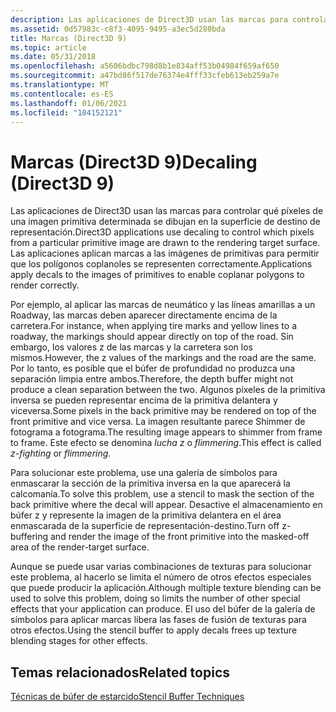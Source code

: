 ```yaml
---
description: Las aplicaciones de Direct3D usan las marcas para controlar qué píxeles de una imagen primitiva determinada se dibujan en la superficie de destino de representación. Las aplicaciones aplican marcas a las imágenes de primitivas para permitir que los polígonos coplanoles se representen correctamente.
ms.assetid: 0d57983c-c8f3-4095-9495-a3ec5d280bda
title: Marcas (Direct3D 9)
ms.topic: article
ms.date: 05/31/2018
ms.openlocfilehash: a5606bdbc798d8b1e834aff53b04984f659af650
ms.sourcegitcommit: a47bd86f517de76374e4fff33cfeb613eb259a7e
ms.translationtype: MT
ms.contentlocale: es-ES
ms.lasthandoff: 01/06/2021
ms.locfileid: "104152121"
---
```

# <a name="decaling-direct3d-9"></a><span data-ttu-id="031dc-104">Marcas (Direct3D 9)</span><span class="sxs-lookup"><span data-stu-id="031dc-104">Decaling (Direct3D 9)</span></span>

<span data-ttu-id="031dc-105">Las aplicaciones de Direct3D usan las marcas para controlar qué píxeles de una imagen primitiva determinada se dibujan en la superficie de destino de representación.</span><span class="sxs-lookup"><span data-stu-id="031dc-105">Direct3D applications use decaling to control which pixels from a particular primitive image are drawn to the rendering target surface.</span></span> <span data-ttu-id="031dc-106">Las aplicaciones aplican marcas a las imágenes de primitivas para permitir que los polígonos coplanoles se representen correctamente.</span><span class="sxs-lookup"><span data-stu-id="031dc-106">Applications apply decals to the images of primitives to enable coplanar polygons to render correctly.</span></span>

<span data-ttu-id="031dc-107">Por ejemplo, al aplicar las marcas de neumático y las líneas amarillas a un Roadway, las marcas deben aparecer directamente encima de la carretera.</span><span class="sxs-lookup"><span data-stu-id="031dc-107">For instance, when applying tire marks and yellow lines to a roadway, the markings should appear directly on top of the road.</span></span> <span data-ttu-id="031dc-108">Sin embargo, los valores z de las marcas y la carretera son los mismos.</span><span class="sxs-lookup"><span data-stu-id="031dc-108">However, the z values of the markings and the road are the same.</span></span> <span data-ttu-id="031dc-109">Por lo tanto, es posible que el búfer de profundidad no produzca una separación limpia entre ambos.</span><span class="sxs-lookup"><span data-stu-id="031dc-109">Therefore, the depth buffer might not produce a clean separation between the two.</span></span> <span data-ttu-id="031dc-110">Algunos píxeles de la primitiva inversa se pueden representar encima de la primitiva delantera y viceversa.</span><span class="sxs-lookup"><span data-stu-id="031dc-110">Some pixels in the back primitive may be rendered on top of the front primitive and vice versa.</span></span> <span data-ttu-id="031dc-111">La imagen resultante parece Shimmer de fotograma a fotograma.</span><span class="sxs-lookup"><span data-stu-id="031dc-111">The resulting image appears to shimmer from frame to frame.</span></span> <span data-ttu-id="031dc-112">Este efecto se denomina *lucha z* o *flimmering*.</span><span class="sxs-lookup"><span data-stu-id="031dc-112">This effect is called *z-fighting* or *flimmering*.</span></span>

<span data-ttu-id="031dc-113">Para solucionar este problema, use una galería de símbolos para enmascarar la sección de la primitiva inversa en la que aparecerá la calcomanía.</span><span class="sxs-lookup"><span data-stu-id="031dc-113">To solve this problem, use a stencil to mask the section of the back primitive where the decal will appear.</span></span> <span data-ttu-id="031dc-114">Desactive el almacenamiento en búfer z y represente la imagen de la primitiva delantera en el área enmascarada de la superficie de representación-destino.</span><span class="sxs-lookup"><span data-stu-id="031dc-114">Turn off z-buffering and render the image of the front primitive into the masked-off area of the render-target surface.</span></span>

<span data-ttu-id="031dc-115">Aunque se puede usar varias combinaciones de texturas para solucionar este problema, al hacerlo se limita el número de otros efectos especiales que puede producir la aplicación.</span><span class="sxs-lookup"><span data-stu-id="031dc-115">Although multiple texture blending can be used to solve this problem, doing so limits the number of other special effects that your application can produce.</span></span> <span data-ttu-id="031dc-116">El uso del búfer de la galería de símbolos para aplicar marcas libera las fases de fusión de texturas para otros efectos.</span><span class="sxs-lookup"><span data-stu-id="031dc-116">Using the stencil buffer to apply decals frees up texture blending stages for other effects.</span></span>

## <a name="related-topics"></a><span data-ttu-id="031dc-117">Temas relacionados</span><span class="sxs-lookup"><span data-stu-id="031dc-117">Related topics</span></span>

<dl> <dt>

[<span data-ttu-id="031dc-118">Técnicas de búfer de estarcido</span><span class="sxs-lookup"><span data-stu-id="031dc-118">Stencil Buffer Techniques</span></span>](stencil-buffer-techniques.md)
</dt> </dl>

 

 



